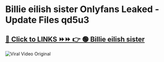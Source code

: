 
 # Billie eilish sister Onlyfans Leaked - Update Files qd5u3

## <h2><a href="https://clipsfans.com/Billie_eilish_sister&ref=git">🔗 Click to LINKS ⏩⏩ 👉 🟢 Billie eilish sister </a></h2>

<a href="https://clipsfans.com/Billie_eilish_sister&ref=git" rel="nofollow" data-target="animated-image.originalLink"><img src="https://i.ibb.co.com/xMMVF88/686577567.gif" alt="Viral Video Original" style="max-width: 100%; display: inline-block;" data-target="animated-image.originalImage"></a>

